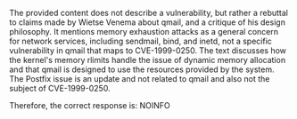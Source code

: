 The provided content does not describe a vulnerability, but rather a rebuttal to claims made by Wietse Venema about qmail, and a critique of his design philosophy. It mentions memory exhaustion attacks as a general concern for network services, including sendmail, bind, and inetd, not a specific vulnerability in qmail that maps to CVE-1999-0250. The text discusses how the kernel's memory rlimits handle the issue of dynamic memory allocation and that qmail is designed to use the resources provided by the system. The Postfix issue is an update and not related to qmail and also not the subject of CVE-1999-0250.

Therefore, the correct response is:
NOINFO